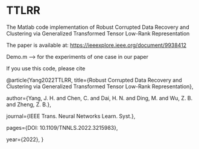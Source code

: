 # TTLRR

The Matlab code implementation of Robust Corrupted Data Recovery and Clustering via Generalized Transformed Tensor Low-Rank Representation

The paper is available at: https://ieeexplore.ieee.org/document/9938412

Demo.m --> for the experiments of one case in our paper

If you use this code, please cite

@article{Yang2022TTLRR,
  title={Robust Corrupted Data Recovery and Clustering via Generalized Transformed Tensor Low-Rank Representation},
  
  author={Yang, J. H. and Chen, C. and Dai, H. N. and Ding, M. and Wu, Z. B. and Zheng, Z. B.},
  
  journal={IEEE Trans. Neural Networks Learn. Syst.},
  
  pages={DOI: 10.1109/TNNLS.2022.3215983},
  
  year={2022},
}
